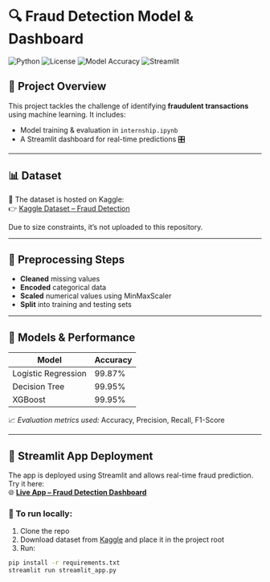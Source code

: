 # 🔍 Fraud Detection Model & Dashboard

![Python](https://img.shields.io/badge/Python-3.10-blue?logo=python)
![License](https://img.shields.io/badge/License-MIT-green)
![Model Accuracy](https://img.shields.io/badge/XGBoost-99.95%25-brightgreen)
![Streamlit](https://img.shields.io/badge/Deployed%20on-Streamlit-orange)

## 📌 Project Overview  
This project tackles the challenge of identifying **fraudulent transactions** using machine learning. It includes:
- Model training & evaluation in `internship.ipynb`
- A Streamlit dashboard for real-time predictions 🎛️

---

## 📊 Dataset  
📂 The dataset is hosted on Kaggle:  
👉 [Kaggle Dataset – Fraud Detection](https://www.kaggle.com/datasets/lakshaykahai/fraud-detection)

Due to size constraints, it’s not uploaded to this repository.

---

## 🧹 Preprocessing Steps
- **Cleaned** missing values  
- **Encoded** categorical data  
- **Scaled** numerical values using MinMaxScaler  
- **Split** into training and testing sets  

---

## 🤖 Models & Performance

| Model                | Accuracy   |
|---------------------|------------|
| Logistic Regression | 99.87%     |
| Decision Tree       | 99.95%     |
| XGBoost             | 99.95%     |

📈 *Evaluation metrics used:* Accuracy, Precision, Recall, F1-Score

---

## 🚀 Streamlit App Deployment

The app is deployed using Streamlit and allows real-time fraud prediction. Try it here:  
🌐 **[Live App – Fraud Detection Dashboard](https://fraud-detection-lakshay.streamlit.app/)**

### 🧰 To run locally:
1. Clone the repo  
2. Download dataset from [Kaggle](https://www.kaggle.com/datasets/lakshaykahai/fraud-detection) and place it in the project root  
3. Run:
```bash
pip install -r requirements.txt
streamlit run streamlit_app.py
